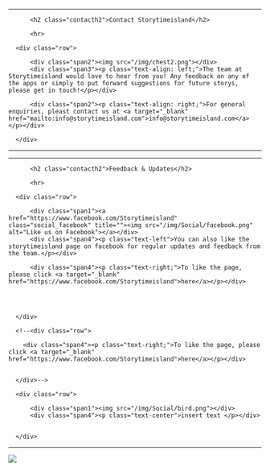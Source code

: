 <!-- Header unit for contact page with teddy icon floating right.

<div class="hero-unit narrowherounit">
      <img src="/img/teddytr.png" style="float:right;" />
        <h1 class="centerh1">Contact</h1>
        <p class="lead">Contact story time island!</p>
      </div>

    -->



          
          


<div class="span5">
          <hr>


          <h2 class="contacth2">Contact Storytimeisland</h2>

          <hr>

      <div class="row">

          <div class="span2"><img src="/img/chest2.png"></div>
          <div class="span3"><p class="text-align: left;">The team at Storytimeisland would love to hear from you! Any feedback on any of the apps or simply to put forward suggestions for future storys, please get in touch!</p></div>

          <div class="span2"><p class="text-align: right;">For general enquiries, pleast contact us at <a target="_blank" href="mailto:info@storytimeisland.com">info@storytimeisland.com</a></p></div>
          
      </div>
          
          
          


 <hr>       
</div>

<div class="span5">
          <hr>


          <h2 class="contacth2">Feedback & Updates</h2>

          <hr>

      <div class="row">

          <div class="span1"><a href="https://www.facebook.com/Storytimeisland" class="social_facebook" title=""><img src="/img/Social/facebook.png" alt="Like us on Facebook"></a></div>
          <div class="span4"><p class="text-left">You can also like the storytimeisland page on facebook for regular updates and feedback from the team.</p></div>

          <div class="span4"><p class="text-right;">To like the page, please click <a target="_blank" href="https://www.facebook.com/Storytimeisland">here</a></p></div>

          
          

      </div>

      <!--<div class="row">

        <div class="span4"><p class="text-right;">To like the page, please click <a target="_blank" href="https://www.facebook.com/Storytimeisland">here</a></p></div>


      </div>-->

      <div class="row">

          <div class="span1"><img src="/img/Social/bird.png"></div>
          <div class="span4"><p class="text-center">insert text </p></div>
          

      </div>
          
          
          


 <hr>       
</div>





<img src="/img/village.png">
 
